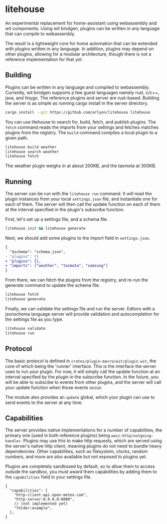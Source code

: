 # litehouse

An experimental replacement for home-assistant using webassembly
and wit components. Using wit bindgen, plugins can be written in
any language that can compile to webassembly.

The result is a lightweight core for home automation that can be
extended with plugins written in any language. In addition, plugins
may depend on other plugins, allowing for a modular architecture,
though there is not a reference implementation for that _yet_.

## Building

Plugins can be written in any language and compiled to webassembly. Currently,
wit bindgen supports a few guest languages namely rust, c/c++, java, and tinygo.
The reference plugins and server are rust-based. Building the server is as
simple as running cargo install in the server directory.

```bash
cargo install --git https://github.com/arlyon/litehouse litehouse
```

You can use litehouse to search for, build, fetch, and publish plugins.
The `fetch` command reads the imports from your settings and fetches
matches plugins from the registry. The `build` command compiles a local
plugin to a given path.

```bash
litehouse build weather
litehouse search weather
litehouse fetch
```

The weather plugin weighs in at about 200KB, and the tasmota at 300KB.

## Running

The server can be run with the `litehouse run` command. It will read
the plugin instances from your local `settings.json` file, and instantiate
one for each of them. The server will then call the update function on
each of them at the interval specified in the plugin's subscribe function.

First, let's set up a settings file, and a schema file.

```bash
litehouse init && litehouse generate
```

Next, we should add some plugins to the import field in `settings.json`.

```diff
{
  "$schema": "schema.json",
- "plugins": {}
+ "plugins": {},
+ "imports": ["weather", "tasmota", "samsung"]
}
```

From there, we can fetch the plugins from the registry, and re-run the
generate command to update the schema file.

```bash
litehouse fetch
litehouse generate
```

Finally, we can validate the settings file and run the server. Editors
with a jsonschema language server will provide validation and
autocompletion for the settings file as you type.

```bash
litehouse validate
litehouse run
```

## Protocol

The basic protocol is defined in `crates/plugin-macro/wit/plugin.wit`,
the core of which being the 'runner' interface. This is the interface
the server uses to run your plugin. For now, it will simply call the
update function at an interval specified by the plugin in the
subscribe function. In the future, you will be able to subscibe to
events from other plugins, and the server will call your update
function when those events occur.

The module also provides an `update` global, which your plugin can use
to send events to the server at any time.

## Capabilities

The server provides native implementations for a number of capabilities,
the primary one (used in both reference plugins) being `wasi:http/outgoing-handler`.
Plugins may use this to make http requests, which are served using the server's
native http client, meaning plugins do not need to bundle heavy dependencies.
Other capabilities, such as filesystem, clocks, random numbers, and more are
also available but not exposed to plugins yet.

Plugins are completely sandboxed by default, so to allow them to access
outside the sandbox, you must award them capabilities by adding them to
the `capabilities` field in your settings file.

```jsonc
{
  "capabilities": [
    "http-client:api.open-meteo.com",
    "http-server:0.0.0.0:8000",
    // (not implemented yet)
    "folder:example",
  ],
}
```
